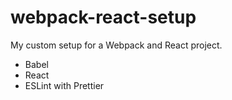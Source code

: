 # webpack-react-setup

My custom setup for a Webpack and React project.

* Babel
* React
* ESLint with Prettier
